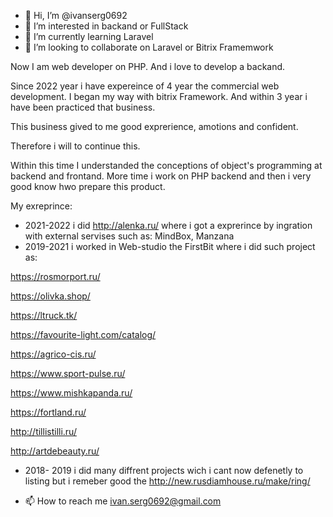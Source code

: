 - 👋 Hi, I’m @ivanserg0692
- 👀 I’m interested in backand or FullStack
- 🌱 I’m currently learning Laravel
- 💞️ I’m looking to collaborate on Laravel or Bitrix Framemwork


<!---
ivanserg0692/ivanserg0692 is a ✨ special ✨ repository because its `README.md` (this file) appears on your GitHub profile.
You can click the Preview link to take a look at your changes.
--->
Now I am web developer on PHP. And i love to develop a backand. 

Since 2022 year i have expereince of 4 year the commercial web development. I began my way with bitrix Framework. And within 3 year i have been practiced that business. 

This business gived to me good exprerience, amotions and confident.

Therefore i will to continue this. 

Within this time I understanded the conceptions of object's programming at backend and frontand. 
More time i work on PHP backend and then i very good know hwo prepare this product.

My exreprince:

- 2021-2022 i did http://alenka.ru/  where i got a exprerince by ingration with external servises such as: MindBox, Manzana
- 2019-2021 i worked in Web-studio the FirstBit where i did such project as:

https://rosmorport.ru/

https://olivka.shop/

https://ltruck.tk/

https://favourite-light.com/catalog/

https://agrico-cis.ru/

https://www.sport-pulse.ru/

https://www.mishkapanda.ru/

https://fortland.ru/

http://tillistilli.ru/

http://artdebeauty.ru/

- 2018- 2019 i did many diffrent projects wich i cant now defenetly to listing but i remeber good the http://new.rusdiamhouse.ru/make/ring/ 

- 📫 How to reach me ivan.serg0692@gmail.com
